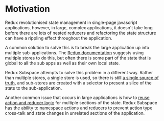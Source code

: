 # Motivation

Redux revolutionised state management in single-page javascript applications, however, in large, complex applications, it doesn't take long before there are lots of nested reducers and refactoring the state structure can have a rippling effect throughout the application.

A common solution to solve this is to break the large application up into multiple sub-applications. The [Redux documentation](http://redux.js.org/docs/recipes/IsolatingSubapps.html) suggests using multiple stores to do this, but often there is some part of the state that is global to all the sub apps as well as their own local state.

Redux Subspace attempts to solve this problem in a different way. Rather than multiple stores, a single store is used, so there is still [a single source of truth](http://redux.js.org/docs/introduction/ThreePrinciples.html#single-source-of-truth), and sub-stores are created with a selector to present a slice of the state to the sub-application.

Another common issue that occurs in large applications is how to [reuse action and reducer logic](http://redux.js.org/docs/recipes/reducers/ReusingReducerLogic.html) for multiple sections of the state. Redux Subspace has the ability to namespace actions and reducers to prevent action type cross-talk and state changes in unrelated sections of the application.
